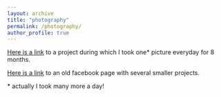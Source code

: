 ```yaml
---
layout: archive
title: "photography"
permalink: /photography/
author_profile: true
---
```


[Here is a link](https://fuji360.tumblr.com/archive) to a project during which I took one* picture everyday for 8 months.

[Here is a link](https://www.facebook.com/pg/jmourabarbosa/photos/?ref=page_internal&tab=albums) to an old facebook page with several smaller projects.

\* actually I took many more a day!
